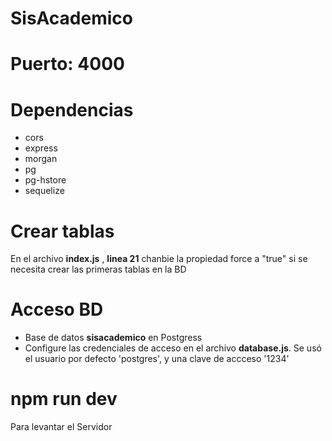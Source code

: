 # SisAcademico
# Puerto: 4000

# Dependencias
- cors
- express
- morgan
- pg
- pg-hstore
- sequelize

# Crear tablas
En el archivo **index.js** , **linea 21** chanbie la propiedad force a "true" 
si se necesita crear las primeras tablas en la BD

# Acceso BD
- Base de datos **sisacademico** en Postgress
- Configure las credenciales de acceso en el archivo **database.js**. 
  Se usó el usuario por defecto 'postgres', y una clave de accceso '1234'
 
 
# npm run dev
Para levantar el Servidor
